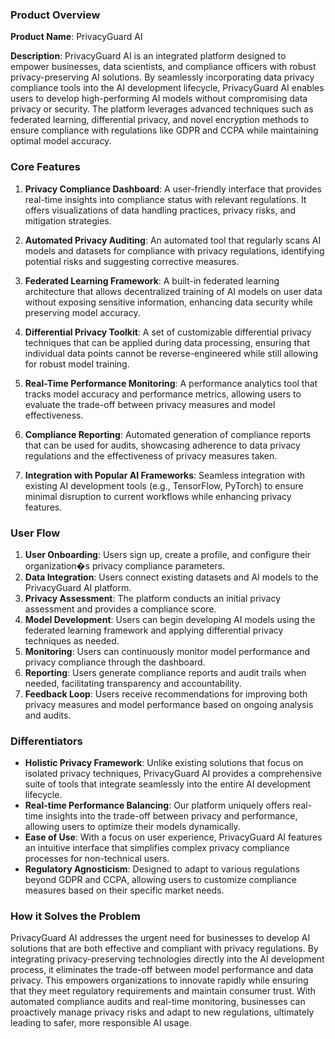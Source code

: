 ### Product Overview
**Product Name**: PrivacyGuard AI

**Description**: PrivacyGuard AI is an integrated platform designed to empower businesses, data scientists, and compliance officers with robust privacy-preserving AI solutions. By seamlessly incorporating data privacy compliance tools into the AI development lifecycle, PrivacyGuard AI enables users to develop high-performing AI models without compromising data privacy or security. The platform leverages advanced techniques such as federated learning, differential privacy, and novel encryption methods to ensure compliance with regulations like GDPR and CCPA while maintaining optimal model accuracy.

### Core Features
1. **Privacy Compliance Dashboard**: A user-friendly interface that provides real-time insights into compliance status with relevant regulations. It offers visualizations of data handling practices, privacy risks, and mitigation strategies.

2. **Automated Privacy Auditing**: An automated tool that regularly scans AI models and datasets for compliance with privacy regulations, identifying potential risks and suggesting corrective measures.

3. **Federated Learning Framework**: A built-in federated learning architecture that allows decentralized training of AI models on user data without exposing sensitive information, enhancing data security while preserving model accuracy.

4. **Differential Privacy Toolkit**: A set of customizable differential privacy techniques that can be applied during data processing, ensuring that individual data points cannot be reverse-engineered while still allowing for robust model training.

5. **Real-Time Performance Monitoring**: A performance analytics tool that tracks model accuracy and performance metrics, allowing users to evaluate the trade-off between privacy measures and model effectiveness.

6. **Compliance Reporting**: Automated generation of compliance reports that can be used for audits, showcasing adherence to data privacy regulations and the effectiveness of privacy measures taken.

7. **Integration with Popular AI Frameworks**: Seamless integration with existing AI development tools (e.g., TensorFlow, PyTorch) to ensure minimal disruption to current workflows while enhancing privacy features.

### User Flow
1. **User Onboarding**: Users sign up, create a profile, and configure their organization�s privacy compliance parameters.
2. **Data Integration**: Users connect existing datasets and AI models to the PrivacyGuard AI platform.
3. **Privacy Assessment**: The platform conducts an initial privacy assessment and provides a compliance score.
4. **Model Development**: Users can begin developing AI models using the federated learning framework and applying differential privacy techniques as needed.
5. **Monitoring**: Users can continuously monitor model performance and privacy compliance through the dashboard.
6. **Reporting**: Users generate compliance reports and audit trails when needed, facilitating transparency and accountability.
7. **Feedback Loop**: Users receive recommendations for improving both privacy measures and model performance based on ongoing analysis and audits.

### Differentiators
- **Holistic Privacy Framework**: Unlike existing solutions that focus on isolated privacy techniques, PrivacyGuard AI provides a comprehensive suite of tools that integrate seamlessly into the entire AI development lifecycle.
- **Real-time Performance Balancing**: Our platform uniquely offers real-time insights into the trade-off between privacy and performance, allowing users to optimize their models dynamically.
- **Ease of Use**: With a focus on user experience, PrivacyGuard AI features an intuitive interface that simplifies complex privacy compliance processes for non-technical users.
- **Regulatory Agnosticism**: Designed to adapt to various regulations beyond GDPR and CCPA, allowing users to customize compliance measures based on their specific market needs.

### How it Solves the Problem
PrivacyGuard AI addresses the urgent need for businesses to develop AI solutions that are both effective and compliant with privacy regulations. By integrating privacy-preserving technologies directly into the AI development process, it eliminates the trade-off between model performance and data privacy. This empowers organizations to innovate rapidly while ensuring that they meet regulatory requirements and maintain consumer trust. With automated compliance audits and real-time monitoring, businesses can proactively manage privacy risks and adapt to new regulations, ultimately leading to safer, more responsible AI usage.